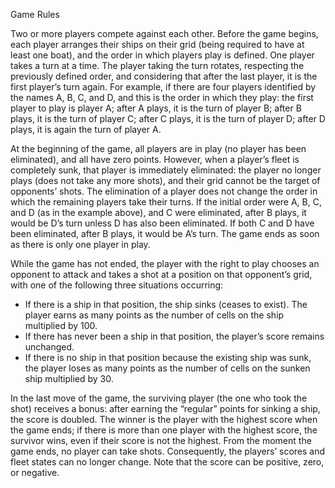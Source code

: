 Game Rules

Two or more players compete against each other. Before the game begins, each player arranges their ships on their grid (being required to have at least one boat), and the order in which players play is defined. One player takes a turn at a time. The player taking the turn rotates, respecting the previously defined order, and considering that after the last player, it is the first player’s turn again. For example, if there are four players identified by the names A, B, C, and D, and this is the order in which they play: the first player to play is player A; after A plays, it is the turn of player B; after B plays, it is the turn of player C; after C plays, it is the turn of player D; after D plays, it is again the turn of player A.

At the beginning of the game, all players are in play (no player has been eliminated), and all have zero points. However, when a player’s fleet is completely sunk, that player is immediately eliminated: the player no longer plays (does not take any more shots), and their grid cannot be the target of opponents’ shots. The elimination of a player does not change the order in which the remaining players take their turns. If the initial order were A, B, C, and D (as in the example above), and C were eliminated, after B plays, it would be D’s turn unless D has also been eliminated. If both C and D have been eliminated, after B plays, it would be A’s turn. The game ends as soon as there is only one player in play.

While the game has not ended, the player with the right to play chooses an opponent to attack and takes a shot at a position on that opponent’s grid, with one of the following three situations occurring:
 - If there is a ship in that position, the ship sinks (ceases to exist). The player earns as many points as the number of cells on the ship multiplied by 100.
 - If there has never been a ship in that position, the player’s score remains unchanged.
 - If there is no ship in that position because the existing ship was sunk, the player loses as many points as the number of cells on the sunken ship multiplied by 30.

In the last move of the game, the surviving player (the one who took the shot) receives a bonus: after earning the “regular” points for sinking a ship, the score is doubled. The winner is the player with the highest score when the game ends; if there is more than one player with the highest score, the survivor wins, even if their score is not the highest. From the moment the game ends, no player can take shots. Consequently, the players’ scores and fleet states can no longer change. Note that the score can be positive, zero, or negative.